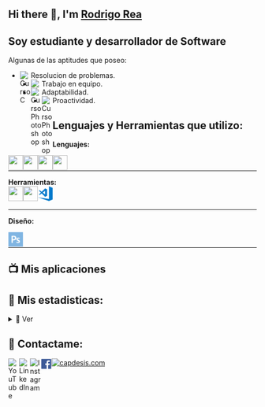 ## Hi there  👋,  I'm [Rodrigo Rea][Facebook] 

## Soy estudiante y desarrollador de Software

Algunas de las aptitudes que poseo:
-  <img align="left" alt="CursoC" width="22px" src="https://img-premium.flaticon.com/png/512/2582/2582496.png?token=exp=1624917399~hmac=4d1f1c21fcd3c5e5751ae10ab14ea431" />Resolucion de problemas.
- <img align="left" width="22px" src="https://image.flaticon.com/icons/png/512/3050/3050442.png" /> Trabajo en equipo.
- <img align="left" alt="CursoPhotoshop" width="22px" src="https://image.flaticon.com/icons/png/512/1175/1175009.png" /> Adaptabilidad.
- <img align="left" alt="CursoPhotoshop" width="22px" src="https://image.flaticon.com/icons/png/512/942/942781.png" /> Proactividad.


## Lenguajes y Herramientas que utilizo:

__Lenguajes:__ 

<img align="left" src="https://camo.githubusercontent.com/74e0e4711d83a7ba8feef93074293850b1355a2b46308fcfd777db5c7ea28f93/68747470733a2f2f696d672e69636f6e73382e636f6d2f666c75656e742f39362f3030303030302f7068702e706e67" width="30" height="30" />
<img align="left" src="https://raw.githubusercontent.com/jmnote/z-icons/master/svg/java.svg" width="30" height="30" />
<img align="left" src="https://camo.githubusercontent.com/0c889b0167635d05531c355ef22c0ac5d28169dbf180e4a76797f76ea7920380/68747470733a2f2f7777772e766563746f726c6f676f2e7a6f6e652f6c6f676f732f6d7973716c2f6d7973716c2d6f6666696369616c2e737667" width="30" height="30"/>
<img align="left" src="https://camo.githubusercontent.com/19ed11fdaf255a087017e1575ba1c11d0dfa9c2f32b11c6b3612b0cad9c1074b/68747470733a2f2f696d672e69636f6e73382e636f6d2f636f6c6f722f36342f3030303030302f6f7261636c652d6c6f676f2e706e67" width="30" height="30" />
<br />

---
__Herramientas:__
<br />
<img align="bottom" src="https://raw.githubusercontent.com/github/explore/80688e429a7d4ef2fca1e82350fe8e3517d3494d/topics/visual-studio-code/visual-studio-code.png" width="30" height="30" />
<img align="left" src="https://camo.githubusercontent.com/1830d74c5570b35922de74c58ec128fb43364b9abe17eec39f43132ebc8e066e/68747470733a2f2f696d672e69636f6e73382e636f6d2f636f6c6f722f39362f3030303030302f6769746875622d2d76312e706e67" width="30" height="30" />
<img align="left" src="https://raw.githubusercontent.com/jmnote/z-icons/master/svg/git.svg" width="30" height="30" />

---
__Diseño:__

<img align="left" src="https://github.com/devicons/devicon/blob/master/icons/photoshop/photoshop-plain.svg" width="30" height="30" />
<br />

---
## 📺 Mis aplicaciones

## 🔎 Mis estadisticas:
<details>
    <summary>🔎 Ver</summary>
    
![GitHub stats](https://github-readme-stats.vercel.app/api?username=RodrigoSebasRea&show_icons=true&theme=tokyonight)

![Top Langs](https://github-readme-stats.vercel.app/api/top-langs/?username=RodrigoSebasRea&show_icons=true&theme=tokyonight)

<br />

</details>

## 📱 Contactame:

[<img align="bottom" alt="capdesis.com" width="22px" src="https://cdn.icon-icons.com/icons2/1154/PNG/512/1486564415-globe_81515.png" />][website]
[<img align="left" alt="YouTube" width="22px" src="https://logodownload.org/wp-content/uploads/2014/10/youtube-logo-5-2.png" />][youtube]
[<img align="left" alt="LinkedIn" width="22px" src="https://cdn.worldvectorlogo.com/logos/linkedin-icon-2.svg" />][linkedin]
[<img align="left" alt="Instagram" width="22px" src="https://1000marcas.net/wp-content/uploads/2019/11/Instagram-logo.png" />][instagram]
[<img align="left" alt="Facebook" width="22px" src="https://raw.githubusercontent.com/devicons/devicon/2809b567852a4648062a2d3e7c1c531367458c0b/icons/facebook/facebook-original.svg" />][Facebook]



[Adobe]: https://www.adobe.com/mx/creativecloud.html?sdid=KQPRD&mv=search&ef_id=Cj0KCQjwmIuDBhDXARIsAFITC_4eIsfU0B1LEkZGVLr6Ql-FPQtYPLw5mGJbZSvEDzlvGf3CGKFJGTUaAk6dEALw_wcB:G:s&s_kwcid=AL!3085!3!442675031911!e!!g!!adobe!188200542!10039634022&gclid=Cj0KCQjwmIuDBhDXARIsAFITC_4eIsfU0B1LEkZGVLr6Ql-FPQtYPLw5mGJbZSvEDzlvGf3CGKFJGTUaAk6dEALw_wcB
[website]: https://capdesis.com/
[youtube]: https://www.youtube.com/channel/UChoDyFV5T1t9qWymeTz8Gvg
[instagram]: https://www.instagram.com/c_h_o_c_h_y/
[Facebook]: https://www.facebook.com/Rodrigo-Rea-1897846783615010
[linkedin]: https://www.linkedin.com/in/jorge-salgado-miranda-74023b181/
[cursoC]: https://www.udemy.com/course/programacion_en_c_desde_cero_a_experto/?referralCode=D0CF1FABF59B2D29079B
[cursoGit&GitHub]: https://www.udemy.com/course/git-y-github-desde-cero-a-experto/?referralCode=D1D66BA1BD00C54733FF
[cursoPhotoshop]: https://www.udemy.com/course/introduccion-a-adobe-photoshop-cc-2020-actualizado/?referralCode=B156AD3A3E7122C398DB
[web]:  https://www.google.com/

[Formulae]: https://play.google.com/store/apps/details?id=capdesis.formulae
[FormulaePro]: https://play.google.com/store/apps/details?id=com.formulae.pro.formulae_calculo_pro
[Fisica]: https://play.google.com/store/apps/details?id=app.ejemplocalc.CalculadoraFisica

